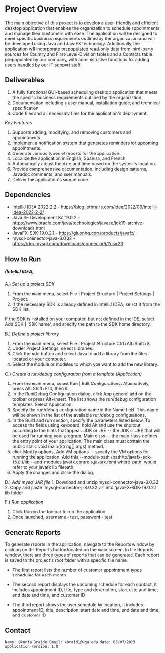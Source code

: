 # Project Overview

The main objective of this project is to develop a user-friendly and
efficient desktop application that enables the organization to schedule
appointments and manage their customers with ease. The application will
be designed to meet specific business requirements outlined by the
organization and will be developed using Java and JavaFX technology.
Additionally, the application will incorporate prepopulated read-only
data from third-party sources for Country and First-Level-Division
tables and a Contacts table prepopulated by our company, with
administrative functions for adding users handled by our IT support
staff.

## Deliverables

1.  A fully functional GUI-based scheduling desktop application that
    meets the specific business requirements outlined by the
    organization.
2.  Documentation including a user manual, installation guide, and
    technical specification.
3.  Code files and all necessary files for the application's deployment.

*Key Features*

1.  Supports adding, modifying, and removing customers and appointments.
2.  Implement a notification system that generates reminders for
    upcoming appointments.
3.  Generate various types of reports for the application.
4.  Localize the application in English, Spanish, and French.
5.  Automatically adjust the date and time based on the system's
    location.
6.  Provide comprehensive documentation, including design patterns,
    Javadoc comments, and user manuals.
7.  Deliver the application's source code.

## Dependencies

-   IntelliJ IDEA 2022.2.2 -
    https://blog.jetbrains.com/idea/2022/09/intellij-idea-2022-2-2/
-   Java SE Development Kit 19.0.2 -
    https://www.oracle.com/java/technologies/javase/jdk19-archive-downloads.html
-   JavaFX-SDK-19.0.2.1 - https://gluonhq.com/products/javafx/
-   mysql-connector-java-8.0.32 -
    https://dev.mysql.com/downloads/connector/j/?os=26

## How to Run

##### (IntelliJ IDEA)

A.) *Set up a project SDK*

1.  From the main menu, select File \| Project Structure \| Project
    Settings \| Project.
2.  If the necessary SDK is already defined in IntelliJ IDEA, select it
    from the SDK list.

If the SDK is installed on your computer, but not defined in the IDE,
select Add SDK \| 'SDK name', and specify the path to the SDK home
directory.

B.) *Define a project library*

1.  From the main menu, select File \| Project Structure
    Ctrl+Alt+Shift+S.
2.  Under Project Settings, select Libraries.
3.  Click the Add button and select Java to add a library from the files
    located on your computer.
4.  Select the module or modules to which you want to add the new
    library.

C.) *Create a run/debug configuration from a template (Application)*

1.  From the main menu, select Run \| Edit Configurations.
    Alternatively, press Alt+Shift+F10, then 0.
2.  In the Run/Debug Configuration dialog, click App general add on the
    toolbar or press Alt+Insert. The list shows the run/debug
    configuration templates. Select Application.
3.  Specify the run/debug configuration name in the Name field. This
    name will be shown in the list of the available run/debug
    configurations.
4.  In the Build and run section, specify the parameters listed below.
    To access the fields using keyboard, hold Alt and use the shortcut
    according to the hints that appear. JDK or JRE -- the JDK or JRE
    that will be used for running your program. Main class -- the main
    class defines the entry point of your application. The main class
    must contain the public static void main(String\[\] args) method.
5.  click Modify options, Add VM options -- specify the VM options for
    running the application. Add this,--module-path
    /path/to/javafx-sdk-15.0.1/lib --add-modules
    javafx.controls,javafx.fxml where 'path' would refer to your javafx
    lib filepath.
6.  Apply the changes and close the dialog.

D.) *Add mysql JAR file* 1. Download and unzip
mysql-connector-java-8.0.32 2. Copy and paste
'mysql-connector-j-8.0.32.jar' into 'javaFX-SDK-19.0.2.1' lib folder

F.) *Run application*

1.  Click Run on the toolbar to run the application.
2.  Once launched, username - test, password - test

## Generate Reports

To generate reports in the application, navigate to the Reports window
by clicking on the Reports button located on the main screen. In the
Reports window, there are three types of reports that can be generated.
Each report is saved to the project's root folder with a specific file
name.

-   The first report lists the number of customer appointment types
    scheduled for each month.

-   The second report displays the upcoming schedule for each contact,
    it includes appointment ID, title, type and description, start date
    and time, end date and time, and customer ID

-   The third report shows the user schedule by location, it includes
    appointment ID, title, description, start date and time, end date
    and time, and customer ID

## Contact

    Name: Okunta Braide Email: obraid1@wgu.edu date: 03/07/2023
    application version: 1.0
